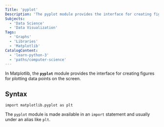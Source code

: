 ```yaml
---
Title: 'pyplot'
Description: 'The pyplot module provides the interface for creating figures and plotting data points in Matplotlib.'
Subjects:
  - 'Data Science'
  - 'Data Visualization'
Tags:
  - 'Graphs'
  - 'Libraries'
  - 'Matplotlib'
CatalogContent:
  - 'learn-python-3'
  - 'paths/computer-science'
---
```


In Matplotlib, the **`pyplot`** module provides the interface for creating figures for plotting data points on the screen.

## Syntax

```pseudo
import matplotlib.pyplot as plt
```

The `pyplot` module is made available in an `import` statement and usually under an alias like `plt`.
